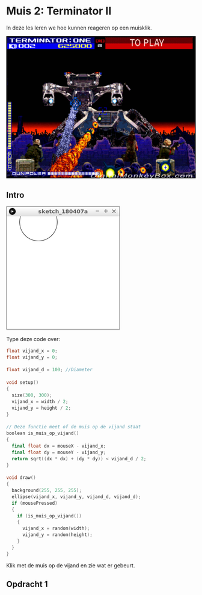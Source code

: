 # Muis 2: Terminator II

In deze les leren we hoe kunnen reageren op een muisklik. 

![Terminator 2](Terminator2.jpg)

## Intro

![Intro](Muisknop_Intro.png)

Type deze code over:

```c++
float vijand_x = 0;
float vijand_y = 0;

float vijand_d = 100; //Diameter

void setup()
{
  size(300, 300);
  vijand_x = width / 2;
  vijand_y = height / 2;
}

// Deze functie meet of de muis op de vijand staat
boolean is_muis_op_vijand()
{
  final float dx = mouseX - vijand_x;
  final float dy = mouseY - vijand_y;
  return sqrt((dx * dx) + (dy * dy)) < vijand_d / 2;
}

void draw()
{
  background(255, 255, 255);
  ellipse(vijand_x, vijand_y, vijand_d, vijand_d); 
  if (mousePressed)
  {
    if (is_muis_op_vijand())
    {
      vijand_x = random(width);
      vijand_y = random(height);
    }
  }
}
```

Klik met de muis op de vijand en zie wat er gebeurt.

## Opdracht 1


